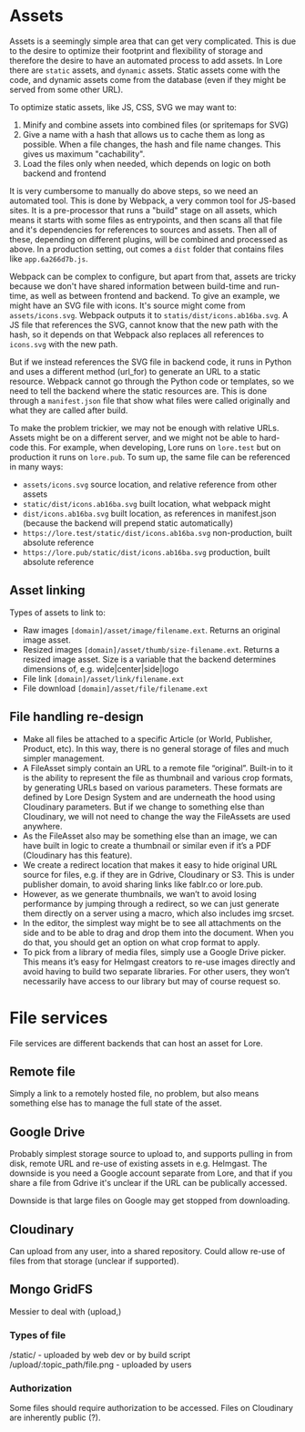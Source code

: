 # Assets

Assets is a seemingly simple area that can get very complicated. This is due to the desire to optimize their footprint and flexibility of storage and therefore the desire to have an automated process to add assets.
In Lore there are `static` assets, and `dynamic` assets. Static assets come with the code, and dynamic assets
come from the database (even if they might be served from some other URL).

To optimize static assets, like JS, CSS, SVG we may want to:

1. Minify and combine assets into combined files (or spritemaps for SVG)
2. Give a name with a hash that allows us to cache them as long as possible. When a file changes, the hash and file name changes. This gives us maximum "cachability".
3. Load the files only when needed, which depends on logic on both backend and frontend

It is very cumbersome to manually do above steps, so we need an automated tool. This is done by Webpack, a very common tool for JS-based sites. It is a pre-processor that runs a "build" stage on all assets, which means it starts with some files as entrypoints, and then scans all that file and it's dependencies for references to sources and assets. Then all of these, depending on different plugins, will be combined and processed as above. In a production setting, out comes a `dist` folder that contains files like `app.6a266d7b.js`.

Webpack can be complex to configure, but apart from that, assets are tricky because we don't have shared information between build-time and run-time, as well as between frontend and backend. To give an example, we might have an SVG file with icons. It's source might come from `assets/icons.svg`. Webpack outputs it to `statis/dist/icons.ab16ba.svg`. A JS file that references the SVG, cannot know that the new path with the hash, so it depends on that Webpack also replaces all references to `icons.svg` with the new path.

But if we instead references the SVG file in backend code, it runs in Python and uses a different method (url_for) to generate an URL to a static resource. Webpack cannot go through the Python code or templates, so we need to tell the backend where the static resources are. This is done through a `manifest.json` file that show what files were called originally and what they are called after build.

To make the problem trickier, we may not be enough with relative URLs. Assets might be on a different server, and we might not be able to hard-code this. For example, when developing, Lore runs on `lore.test` but on production it runs on `lore.pub`. To sum up, the same file can be referenced in many ways:

- `assets/icons.svg` source location, and relative reference from other assets
- `static/dist/icons.ab16ba.svg` built location, what webpack might
- `dist/icons.ab16ba.svg` built location, as references in manifest.json (because the backend will prepend static automatically)
- `https://lore.test/static/dist/icons.ab16ba.svg` non-production, built absolute reference
- `https://lore.pub/static/dist/icons.ab16ba.svg` production, built absolute reference

## Asset linking

Types of assets to link to:

- Raw images `[domain]/asset/image/filename.ext`. Returns an original image asset.
- Resized images `[domain]/asset/thumb/size-filename.ext`. Returns a resized image asset. Size is a variable that the backend determines dimensions of, e.g. wide|center|side|logo
- File link `[domain]/asset/link/filename.ext`
- File download `[domain]/asset/file/filename.ext`

## File handling re-design

- Make all files be attached to a specific Article (or World, Publisher, Product, etc). In this way, there is no general storage of files and much simpler management.
- A FileAsset simply contain an URL to a remote file “original”. Built-in to it is the ability to represent the file as thumbnail and various crop formats, by generating URLs based on various parameters. These formats are defined by Lore Design System and are underneath the hood using Cloudinary parameters. But if we change to something else than Cloudinary, we will not need to change the way the FileAssets are used anywhere.
- As the FileAsset also may be something else than an image, we can have built in logic to create a thumbnail or similar even if it’s a PDF (Cloudinary has this feature).
- We create a redirect location that makes it easy to hide original URL source for files, e.g. if they are in Gdrive, Cloudinary or S3. This is under publisher domain, to avoid sharing links like fablr.co or lore.pub.
- However, as we generate thumbnails, we wan’t to avoid losing performance by jumping through a redirect, so we can just generate them directly on a server using a macro, which also includes img srcset.
- In the editor, the simplest way might be to see all attachments on the side and to be able to drag and drop them into the document. When you do that, you should get an option on what crop format to apply.
- To pick from a library of media files, simply use a Google Drive picker. This means it’s easy for Helmgast creators to re-use images directly and avoid having to build two separate libraries. For other users, they won’t necessarily have access to our library but may of course request so.

# File services

File services are different backends that can host an asset for Lore.

## Remote file

Simply a link to a remotely hosted file, no problem, but also means something else has to manage the full state of the asset.


## Google Drive

Probably simplest storage source to upload to, and supports pulling in from disk, remote URL and re-use of existing assets in e.g. Helmgast. The downside is you need a Google account separate from Lore, and that if you share a file from Gdrive it's unclear if the URL can be publically accessed.

Downside is that large files on Google may get stopped from downloading.


## Cloudinary

Can upload from any user, into a shared repository. Could allow re-use of files from that storage (unclear if supported). 

## Mongo GridFS

Messier to deal with (upload,)


### Types of file

/static/ - uploaded by web dev or by build script
/upload/:topic_path/file.png - uploaded by users

### Authorization

Some files should require authorization to be accessed. Files on Cloudinary are inherently public (?). 